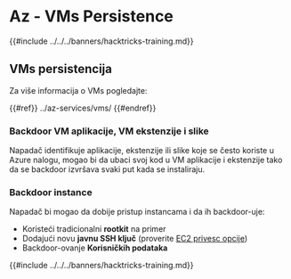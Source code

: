 # Az - VMs Persistence

{{#include ../../../banners/hacktricks-training.md}}

## VMs persistencija

Za više informacija o VMs pogledajte:

{{#ref}}
../az-services/vms/
{{#endref}}

### Backdoor VM aplikacije, VM ekstenzije i slike <a href="#backdoor-instances" id="backdoor-instances"></a>

Napadač identifikuje aplikacije, ekstenzije ili slike koje se često koriste u Azure nalogu, mogao bi da ubaci svoj kod u VM aplikacije i ekstenzije tako da se backdoor izvršava svaki put kada se instaliraju.

### Backdoor instance <a href="#backdoor-instances" id="backdoor-instances"></a>

Napadač bi mogao da dobije pristup instancama i da ih backdoor-uje:

- Koristeći tradicionalni **rootkit** na primer
- Dodajući novu **javnu SSH ključ** (proverite [EC2 privesc opcije](https://cloud.hacktricks.xyz/pentesting-cloud/aws-security/aws-privilege-escalation/aws-ec2-privesc))
- Backdoor-ovanje **Korisničkih podataka**

{{#include ../../../banners/hacktricks-training.md}}
